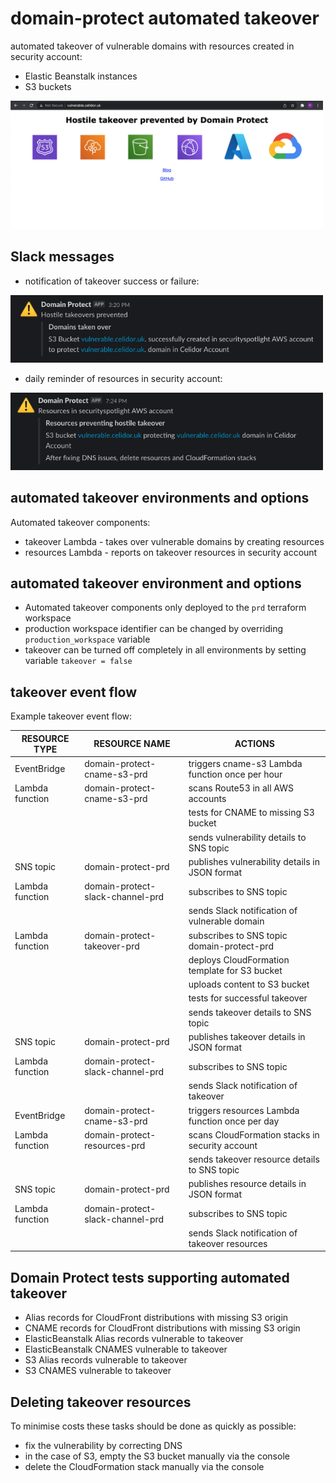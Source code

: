 # domain-protect automated takeover
automated takeover of vulnerable domains with resources created in security account:
* Elastic Beanstalk instances
* S3 buckets

<kbd>
  <img src="images/takeover.png" width="500">
</kbd>

## Slack messages
* notification of takeover success or failure:

<kbd>
  <img src="images/takeover-notification.png" width="500">
</kbd>

* daily reminder of resources in security account:

<kbd>
  <img src="images/resources-notification.png" width="500">
</kbd>

## automated takeover environments and options
Automated takeover components:
* takeover Lambda - takes over vulnerable domains by creating resources
* resources Lambda - reports on takeover resources in security account

## automated takeover environment and options
* Automated takeover components only deployed to the `prd` terraform workspace
* production workspace identifier can be changed by overriding `production_workspace` variable
* takeover can be turned off completely in all environments by setting variable `takeover = false`

## takeover event flow
Example takeover event flow:

| RESOURCE TYPE    | RESOURCE NAME                    | ACTIONS                                         |
| -----------------|----------------------------------| ------------------------------------------------|
| EventBridge      | domain-protect-cname-s3-prd      | triggers cname-s3 Lambda function once per hour | 
| Lambda function  | domain-protect-cname-s3-prd      | scans Route53 in all AWS accounts               |
|                  |                                  | tests for CNAME to missing S3 bucket            |
|                  |                                  | sends vulnerability details to SNS topic        |
| SNS topic        | domain-protect-prd               | publishes vulnerability details in JSON format  |
| Lambda function  | domain-protect-slack-channel-prd | subscribes to SNS topic                         |
|                  |                                  | sends Slack notification of vulnerable domain   |                 
| Lambda function  | domain-protect-takeover-prd      | subscribes to SNS topic domain-protect-prd      |
|                  |                                  | deploys CloudFormation template for S3 bucket   |
|                  |                                  | uploads content to S3 bucket                    |
|                  |                                  | tests for successful takeover                   |
|                  |                                  | sends takeover details to SNS topic             |
| SNS topic        | domain-protect-prd               | publishes takeover details in JSON format       |
| Lambda function  | domain-protect-slack-channel-prd | subscribes to SNS topic                         |
|                  |                                  | sends Slack notification of takeover            |
| EventBridge      | domain-protect-cname-s3-prd      | triggers resources Lambda function once per day | 
| Lambda function  | domain-protect-resources-prd     | scans CloudFormation stacks in security account |
|                  |                                  | sends takeover resource details to SNS topic    |
| SNS topic        | domain-protect-prd               | publishes resource details in JSON format       |
| Lambda function  | domain-protect-slack-channel-prd | subscribes to SNS topic                         |
|                  |                                  | sends Slack notification of takeover resources  |

## Domain Protect tests supporting automated takeover
* Alias records for CloudFront distributions with missing S3 origin
* CNAME records for CloudFront distributions with missing S3 origin
* ElasticBeanstalk Alias records vulnerable to takeover
* ElasticBeanstalk CNAMES vulnerable to takeover
* S3 Alias records vulnerable to takeover
* S3 CNAMES vulnerable to takeover

## Deleting takeover resources
To minimise costs these tasks should be done as quickly as possible:
* fix the vulnerability by correcting DNS
* in the case of S3, empty the S3 bucket manually via the console
* delete the CloudFormation stack manually via the console
